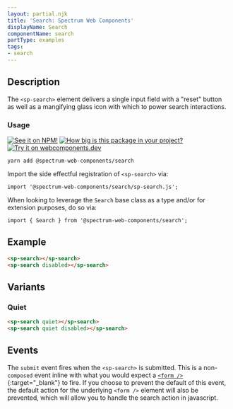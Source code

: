 ```yaml
---
layout: partial.njk
title: 'Search: Spectrum Web Components'
displayName: Search
componentName: search
partType: examples
tags:
- search
---
```

## Description

The `<sp-search>` element delivers a single input field with a "reset" button as well as a mangifying glass icon with which to power search interactions.

### Usage

[![See it on NPM!](https://img.shields.io/npm/v/@spectrum-web-components/search?style=for-the-badge)](https://www.npmjs.com/package/@spectrum-web-components/search)
[![How big is this package in your project?](https://img.shields.io/bundlephobia/minzip/@spectrum-web-components/search?style=for-the-badge)](https://bundlephobia.com/result?p=@spectrum-web-components/search)
[![Try it on webcomponents.dev](https://img.shields.io/badge/Try%20it%20on-webcomponents.dev-green?style=for-the-badge)](https://webcomponents.dev/edit/collection/fO75441E1Q5ZlI0e9pgq/RF8kOBhUdLovmzyZMpTk/src/index.ts)

```
yarn add @spectrum-web-components/search
```

Import the side effectful registration of `<sp-search>` via:

```
import '@spectrum-web-components/search/sp-search.js';
```

When looking to leverage the `Search` base class as a type and/or for extension purposes, do so via:

```
import { Search } from '@spectrum-web-components/search';
```

## Example

```html
<sp-search></sp-search>
<sp-search disabled></sp-search>
```

## Variants

### Quiet

```html
<sp-search quiet></sp-search>
<sp-search quiet disabled></sp-search>
```

## Events

The `submit` event fires when the `<sp-search>` is submitted. This is a non-`composed` event inline with what you would expect a [`<form />`](https://developer.mozilla.org/en-US/docs/Web/API/HTMLFormElement/submit_event){:target="\_blank"} to fire. If you choose to prevent the default of this event, the default action for the underlying `<form />` element will also be prevented, which will allow you to handle the search action in javascript.
